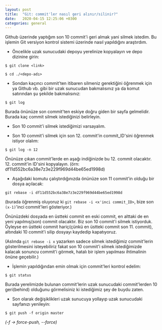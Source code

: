 ```yaml
---
layout: post
title:  "Git: commit'ler nasıl geri alınır/silinir?"
date:   2020-04-15 12:25:06 +0300
categories: general
---
```


Github üzerinde yaptığım son 10 commit'i geri almak yani silmek istedim. Bu işlemin Git versiyon kontrol sistemi üzerinde nasıl yapıldığını araştırdım.

- Öncelikle uzak sunucudaki depoyu yerelinize kopyalayın ve depo dizinine girin:

`$ git clone <link>`

`$ cd ./<depo-adı>`

- Sondan kaçıncı commit'ten itibaren silmeniz gerektiğini öğrenmek için ya Github vb. gibi bir uzak sunucudan bakmalısınız ya da komut satırından şu şekilde bakmalısınız:

`$ git log`

Burada önünüze son commit'ten eskiye doğru giden bir sayfa gelmelidir. Burada kaç commit silmek istediğinizi belirleyin.

- Son 10 commit'i silmek istediğimizi varsayalım.

- Son 10 commit'i silmek için son 12. commit'in commit_ID'sini öğrenmek istiyor olalım:

`$ git log -n 12`

Önünüze çıkan commit'lerde en aşağı indiğinizde bu 12. commit olacaktır. 12. commit'in ID'sini kopyalayın. (örn: df11d552bc6a38e7z3e229f969d44be65ed1998d)

- Aşağıdaki komutu çalıştırdığınızda önünüze son 11 commit'in olduğu bir dosya açılacak:

`git rebase -i df11d552bc6a38e7z3e229f969d44be65ed1998d`

(burada öğrenmiş oluyoruz ki `git rebase -i <x'inci commit_ID>`,  bize son `(x-1)`'inci commit'leri gösteriyor.)

Önünüzdeki dosyada en üstteki commit en eski commit, en alttaki de en yeni yapılmış(son) commit olacaktır. Biz son 10 commit'i silmek istiyorduk. Öyleyse en üstteki commit hariç(çünkü en üstteki commit son 11. commit), altındaki 10 commit'i silip dosyayı kaydedip kapatıyoruz.

(Aslında `git rebase -i x` yazarken sadece silmek istediğimiz commit'lerin gösterilmesini isteyebiliriz fakat son 10 commit'i silmek istediğimizde kalacak sonuncu commit'i görmek, hatalı bir işlem yapılması ihtimalinin önüne geçebilir.)

- İşlemin yapıldığından emin olmak için commit'leri kontrol edelim:

`$ git status`

Burada yerelimizde bulunan commit'lerin uzak sunucudaki commit'lerden 10 geri(behind) olduğunu görmelisiniz ki istediğimiz şey de buydu zaten.

- Son olarak değişiklikleri uzak sunucuya yollayıp uzak sunucudaki sayfanızı yenileyin:

`$ git push -f origin master`

<i>(-f -> force-push, --force)</i>
